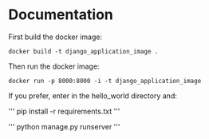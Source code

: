 # Documentation

First build the docker image:

```
docker build -t django_application_image .
```

Then run the docker image:

```
docker run -p 8000:8000 -i -t django_application_image
```

If you prefer, enter in the hello_world directory and:

'''
pip install -r requirements.txt
'''

'''
python manage.py runserver
'''
